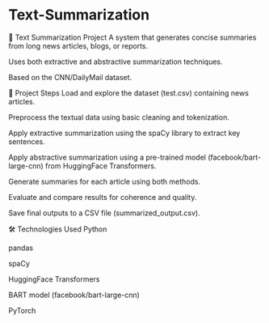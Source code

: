 # Text-Summarization
📌 Text Summarization Project
A system that generates concise summaries from long news articles, blogs, or reports.

Uses both extractive and abstractive summarization techniques.

Based on the CNN/DailyMail dataset.

🧩 Project Steps
Load and explore the dataset (test.csv) containing news articles.

Preprocess the textual data using basic cleaning and tokenization.

Apply extractive summarization using the spaCy library to extract key sentences.

Apply abstractive summarization using a pre-trained model (facebook/bart-large-cnn) from HuggingFace Transformers.

Generate summaries for each article using both methods.

Evaluate and compare results for coherence and quality.

Save final outputs to a CSV file (summarized_output.csv).

🛠️ Technologies Used
Python

pandas

spaCy

HuggingFace Transformers

BART model (facebook/bart-large-cnn)

PyTorch
